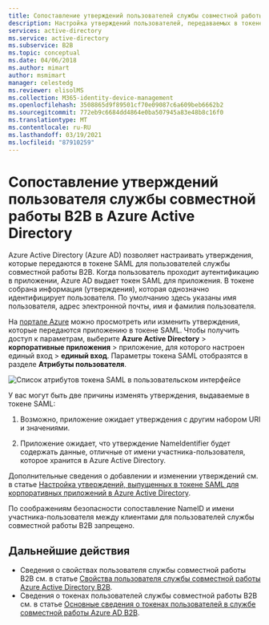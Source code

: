 ```yaml
---
title: Сопоставление утверждений пользователей службы совместной работы B2B — Azure Active Directory
description: Настройка утверждений пользователей, передаваемых в токене SAML для пользователей Azure Active Directory (Azure AD) B2B.
services: active-directory
ms.service: active-directory
ms.subservice: B2B
ms.topic: conceptual
ms.date: 04/06/2018
ms.author: mimart
author: msmimart
manager: celestedg
ms.reviewer: elisolMS
ms.collection: M365-identity-device-management
ms.openlocfilehash: 3508865d9f89501cf70e09087c6a609beb6662b2
ms.sourcegitcommit: 772eb9c6684dd4864e0ba507945a83e48b8c16f0
ms.translationtype: MT
ms.contentlocale: ru-RU
ms.lasthandoff: 03/19/2021
ms.locfileid: "87910259"
---
```

# <a name="b2b-collaboration-user-claims-mapping-in-azure-active-directory"></a>Сопоставление утверждений пользователя службы совместной работы B2B в Azure Active Directory

Azure Active Directory (Azure AD) позволяет настраивать утверждения, которые передаются в токене SAML для пользователей службы совместной работы B2B. Когда пользователь проходит аутентификацию в приложении, Azure AD выдает токен SAML для приложения. В токене собрана информация (утверждения), которая однозначно идентифицирует пользователя. По умолчанию здесь указаны имя пользователя, адрес электронной почты, имя и фамилия пользователя.

На [портале Azure](https://portal.azure.com) можно просмотреть или изменить утверждения, которые передаются приложению в токене SAML. Чтобы получить доступ к параметрам, выберите **Azure Active Directory**  >  **корпоративные приложения** > приложение, для которого настроен единый вход > **единый вход**. Параметры токена SAML отобразятся в разделе **Атрибуты пользователя**.

![Список атрибутов токена SAML в пользовательском интерфейсе](media/claims-mapping/view-claims-in-saml-token.png)

У вас могут быть две причины изменять утверждения, выдаваемые в токене SAML:

1. Возможно, приложение ожидает утверждения с другим набором URI и значениями.

2. Приложение ожидает, что утверждение NameIdentifier будет содержать данные, отличные от имени участника-пользователя, которое хранится в Azure Active Directory.

Дополнительные сведения о добавлении и изменении утверждений см. в статье [Настройка утверждений, выпущенных в токене SAML для корпоративных приложений в Azure Active Directory](../develop/active-directory-saml-claims-customization.md).

По соображениям безопасности сопоставление NameID и имени участника-пользователя между клиентами для пользователей службы совместной работы B2B запрещено.

## <a name="next-steps"></a>Дальнейшие действия

- Сведения о свойствах пользователя службы совместной работы B2B см. в статье [Свойства пользователя службы совместной работы Azure Active Directory B2B](user-properties.md).
- Сведения о токенах пользователей службы совместной работы B2B см. в статье [Основные сведения о токенах пользователей в службе совместной работы Azure AD B2B](user-token.md).

